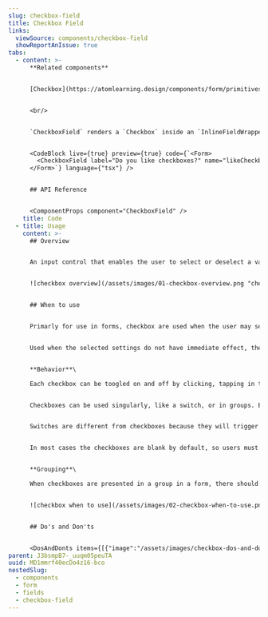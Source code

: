 ```yaml
---
slug: checkbox-field
title: Checkbox Field
links:
  viewSource: components/checkbox-field
  showReportAnIssue: true
tabs:
  - content: >-
      **Related components**


      [Checkbox](https://atomlearning.design/components/form/primitives/checkbox)


      <br/>


      `CheckboxField` renders a `Checkbox` inside an `InlineFieldWrapper`, providing a consistent layout for a checkbox, label and, when applicable, an error.


      <CodeBlock live={true} preview={true} code={`<Form>
        <CheckboxField label="Do you like checkboxes?" name="likeCheckboxes" />
      </Form>`} language={"tsx"} />


      ## API Reference


      <ComponentProps component="CheckboxField" />
    title: Code
  - title: Usage
    content: >-
      ## Overview


      An input control that enables the user to select or deselect a value, usually within a set of predefined options.


      ![checkbox overview](/assets/images/01-checkbox-overview.png "checkbox overview")


      ## When to use


      Primarly for use in forms, checkbox are used when the user may select any number of choices, including zero, one, or several.


      Used when the selected settings do not have immediate effect, these require confirmation.


      **Behavior**\

      Each checkbox can be toogled on and off by clicking, tapping in touchscreen devices, or by keyboard through tabbing and pressing the ‘Enter’ key, on either the box area or its label.


      Checkboxes can be used singularly, like a switch, or in groups. Each checkbox is independent of all other checkboxes, so checking one box doesn't uncheck the others.


      Switches are different from checkboxes because they will trigger the state change directly, but Checkbox just marks the state as changed and this needs to be submitted.


      In most cases the checkboxes are blank by default, so users must actively click to activate it.


      **Grouping**\

      When checkboxes are presented in a group in a form, there should be at least a global label if no other description is present, stablishing the relation between the elements in a simple brief manner with no more than 2 or 3 words.


      ![checkbox when to use](/assets/images/02-checkbox-when-to-use.png "checkbox when to use")


      ## Do's and Don'ts


      <DosAndDonts items={[{"image":"/assets/images/checkbox-dos-and-donts-01.svg","type":"do","description":"In groups, allow users to select more than one choice. "},{"image":"/assets/images/checkbox-dos-and-donts-02.svg","type":"dont","description":"Use for mutually exclusive options, in that case use a radio button instead."},{"image":"/assets/images/checkbox-dos-and-donts-03.svg","type":"do","description":"Label should be short, descriptive, and possitive. Users should know what will happen if they check a particular box, and what will happen if not."},{"image":"/assets/images/checkbox-dos-and-donts-04.svg","type":"dont","description":"Use negative wording that may confuse the user. If you need to do this is better to have two radio buttons with each of the two cases."},{"image":"/assets/images/checkbox-dos-and-donts-05.svg","type":"do","description":"Start labels with a capital letter"},{"image":"/assets/images/checkbox-dos-and-donts-06.svg","type":"dont","description":"Include punctuation after checkbox labels"},{"image":"/assets/images/checkbox-dos-and-donts-07.svg","type":"do","description":"Leave the checkboxes blank by default, so users must actively click to activate it."},{"image":"/assets/images/checkbox-dos-and-donts-08.svg","type":"dont","description":"Use the selection of a check box to perform commands or display other windows"},{"image":"/assets/images/checkbox-dos-and-donts-09.svg","type":"do","description":"Include both the box and label in the selection target so users have larger target area to interact with."}]} />
parent: J3bsmpB7-_uuqm05peuTA
uuid: MD1mmrf40ecDo4z16-bco
nestedSlug:
  - components
  - form
  - fields
  - checkbox-field
---
```

